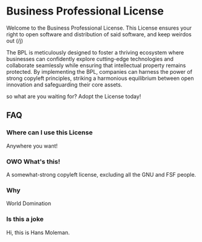 # Business Professional License

Welcome to the Business Professional License. This License ensures your right to open software and distribution of said software, and keep weirdos out (/j)

The BPL is meticulously designed to foster a thriving ecosystem where businesses can confidently explore cutting-edge technologies and collaborate seamlessly while ensuring that intellectual property remains protected. By implementing the BPL, companies can harness the power of strong copyleft principles, striking a harmonious equilibrium between open innovation and safeguarding their core assets.

so what are you waiting for? Adopt the License today!

## FAQ

### Where can I use this License

Anywhere you want!

### OWO What's this!

A somewhat-strong copyleft license, excluding all the GNU and FSF people.

### Why

World Domination

### Is this a joke

Hi, this is Hans Moleman.
